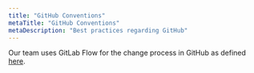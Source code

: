 ```yaml
---
title: "GitHub Conventions"
metaTitle: "GitHub Conventions"
metaDescription: "Best practices regarding GitHub"
---
```


Our team uses GitLab Flow for the change process in GitHub as defined [here](https://docs.gitlab.com/ee/workflow/gitlab_flow.html).
